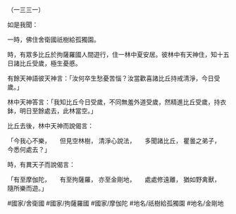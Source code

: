 （一三三一）

如是我聞：

一時，佛住舍衛國祇樹給孤獨園。

時，有眾多比丘於拘薩羅國人間遊行，住一林中夏安居。彼林中有天神住，知十五日諸比丘受歲，極生憂慼。

有餘天神語彼天神言：「汝何卒生愁憂苦惱？汝當歡喜諸比丘持戒清淨，今日受歲。」

林中天神答言：「我知比丘今日受歲，不同無羞外道受歲，然精進比丘受歲，持衣鉢，明日至餘處去，此林當空。」

比丘去後，林中天神而說偈言：

「今我心不樂，　　但見空林樹，
清淨心說法，　　多聞諸比丘，
瞿曇之弟子，　　今悉何處去？」

時，有異天子而說偈言：

「有至摩伽陀，　　有至拘薩羅，
亦至金剛地，　　處處修遠離，
猶如野禽獸，　　隨所樂而遊。」

#國家/舍衛國
#國家/拘薩羅國
#國家/摩伽陀
#地名/祇樹給孤獨園
#地名/金剛地
